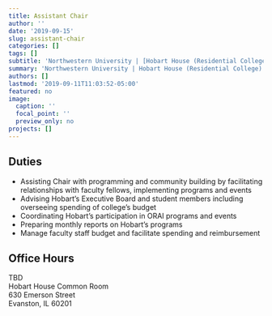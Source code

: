 ```yaml
---
title: Assistant Chair
author: ''
date: '2019-09-15'
slug: assistant-chair
categories: []
tags: []
subtitle: 'Northwestern University | [Hobart House (Residential College)](https://nuhobarthouse.weebly.com/) • Sep 2019'
summary: 'Northwestern University | Hobart House (Residential College) • Sep 2019'
authors: []
lastmod: '2019-09-11T11:03:52-05:00'
featured: no
image:
  caption: ''
  focal_point: ''
  preview_only: no
projects: []
---
```


## Duties  
 - Assisting Chair with programming and community building by facilitating relationships with faculty fellows, implementing programs and events
 - Advising Hobart’s Executive Board and student members including overseeing spending of college’s budget
 - Coordinating Hobart’s participation in ORAI programs and events
 - Preparing monthly reports on Hobart’s programs 
 - Manage faculty staff budget and facilitate spending and reimbursement 
 
 

## Office Hours  
TBD  
Hobart House Common Room  
630 Emerson Street  
Evanston, IL 60201  

